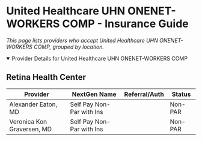 # United Healthcare UHN ONENET-WORKERS COMP - Insurance Guide

*This page lists providers who accept United Healthcare UHN ONENET-WORKERS COMP, grouped by location.*

<details open><summary>Provider Details for United Healthcare UHN ONENET-WORKERS COMP</summary>

## Retina Health Center

| Provider | NextGen Name | Referral/Auth | Status |
|----------|-------------|--------------|--------|
| Alexander Eaton, MD | Self Pay Non-Par with Ins |  | Non-PAR |
| Veronica Kon Graversen, MD | Self Pay Non-Par with Ins |  | Non-PAR |

</details>

